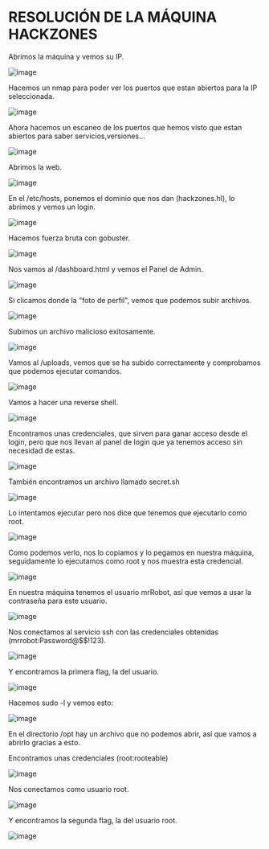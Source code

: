 # RESOLUCIÓN DE LA MÁQUINA HACKZONES

Abrimos la máquina y vemos su IP.

![image](https://github.com/user-attachments/assets/788a438c-acae-451a-8182-1f02934cea29)

Hacemos un nmap para poder ver los puertos que estan abiertos para la IP seleccionada.

![image](https://github.com/user-attachments/assets/64747dff-451c-45f3-bbf8-ee7e87a97311)

Ahora hacemos un escaneo de los puertos que hemos visto que estan abiertos para saber servicios,versiones...

![image](https://github.com/user-attachments/assets/3367b31f-d7ed-40ed-bc24-500c8f61bced)

Abrimos la web.

![image](https://github.com/user-attachments/assets/5a495bab-ef1a-46f8-946f-ad45a5ac235d)

En el /etc/hosts, ponemos el dominio que nos dan (hackzones.hl), lo abrimos y vemos un login.

![image](https://github.com/user-attachments/assets/2d49fef6-9fff-487a-98c6-f26ffe6f40e6)

Hacemos fuerza bruta con gobuster.

![image](https://github.com/user-attachments/assets/6a99c462-24e2-4e28-8966-e840b64e04c8)

Nos vamos al /dashboard.html y vemos el Panel de Admin.

![image](https://github.com/user-attachments/assets/26465d31-094c-4491-9303-2c39d35790d1)

Si clicamos donde la "foto de perfil", vemos que podemos subir archivos.

![image](https://github.com/user-attachments/assets/e68f5881-70a8-44e3-b1da-e00fc53cec88)

Subimos un archivo malicioso exitosamente.

![image](https://github.com/user-attachments/assets/a9768060-58a7-4b98-a051-eaec45bdde59)

Vamos al /uploads, vemos que se ha subido correctamente y comprobamos que podemos ejecutar comandos.

![image](https://github.com/user-attachments/assets/4dafaed6-5390-40ca-a94b-0d108cb0d054)

Vamos a hacer una reverse shell.

![image](https://github.com/user-attachments/assets/b8f74408-d8c7-4908-a400-1f013a325a19)

Encontramos unas credenciales, que sirven para ganar acceso desde el login, pero que nos llevan al panel de login que ya tenemos acceso sin necesidad de estas.

![image](https://github.com/user-attachments/assets/3127d1f9-99c8-4d16-a33e-7950db354c07)

También encontramos un archivo llamado secret.sh

![image](https://github.com/user-attachments/assets/c6c5e5b5-243a-4b5d-a2ec-1c7bb35039f7)

Lo intentamos ejecutar pero nos dice que tenemos que ejecutarlo como root.

![image](https://github.com/user-attachments/assets/0e8d2773-f938-40a3-8a3a-2050a979a0e5)

Como podemos verlo, nos lo copiamos y lo pegamos en nuestra máquina, seguidamente lo ejecutamos como root y nos muestra esta credencial.

![image](https://github.com/user-attachments/assets/5ce8a787-1ef1-4aae-ac3b-880187df2ddc)

En nuestra máquina tenemos el usuario mrRobot, así que vemos a usar la contraseña para este usuario.

![image](https://github.com/user-attachments/assets/688a3f5a-02a5-429f-aa22-4bfa61c259eb)

Nos conectamos al servicio ssh con las credenciales obtenidas (mrrobot:Password@$$!123).

![image](https://github.com/user-attachments/assets/5ae3711a-ce03-4115-94ca-e874851f9721)

Y encontramos la primera flag, la del usuario.

![image](https://github.com/user-attachments/assets/8cd3d739-6fa0-46e5-8d28-437aad31bcf6)

Hacemos sudo -l y vemos esto: 

![image](https://github.com/user-attachments/assets/f6d22447-8605-4622-b038-bcbd13d74f4f)

En el directorio /opt hay un archivo que no podemos abrir, así que vamos a abrirlo gracias a esto.

Encontramos unas credenciales (root:rooteable)

![image](https://github.com/user-attachments/assets/d93707d5-cd7b-4c1b-800e-dc0ed14d3491)

Nos conectamos como usuario root.

![image](https://github.com/user-attachments/assets/440d5337-d6ec-4300-b26f-279602886e95)

Y encontramos la segunda flag, la del usuario root.

![image](https://github.com/user-attachments/assets/bc9ba36c-7bcb-438c-a3dc-a7940af611aa)
